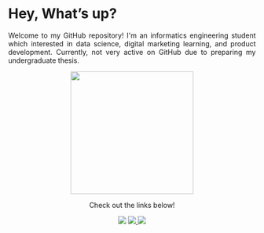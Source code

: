 # Hey, What’s up?
<p align="justify">
Welcome to my GitHub repository!
I'm an informatics engineering student which interested in data science, digital marketing learning, and product development. Currently, not very active on GitHub due to preparing my undergraduate thesis.
</p>
<p align="center">
  <img width="250" src="https://media.giphy.com/media/3o7TKs2XTu7R5DefUk/giphy.gif">
</p>

<p align="center">
Check out the links below!
</p>

<p align="center">
<a href= "https://www.linkedin.com/in/radityaphlv"><img src="https://img.icons8.com/windows/32/000000/linkedin.png"/></a>
<a href= "https://radityaphl.medium.com/"><img src="https://img.icons8.com/windows/32/000000/medium.png"/>
<a href= "https://github.com/radityaphl"><img src="https://img.icons8.com/windows/32/000000/github.png"/></a>
</p>

